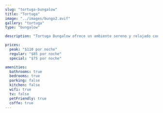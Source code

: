 ```yaml
---
slug: "tortuga-bungalow"
title: "Tortuga"
image: "../images/bungo2.avif"
gallery: "tortuga"
type: "bungalow"

description: "Tortuga Bungalow ofrece un ambiente sereno y relajado con acceso directo a la playa. Con un diseño rústico, una acogedora habitación y un espacioso baño privado, es la opción ideal para parejas o viajeros solos que buscan relajarse y disfrutar de la tranquilidad de Playa Blanca."

prices:
  peak: "$110 por noche"
  regular: "$85 por noche"
  special: "$75 por noche"

amenities:
  bathrooms: true
  bedrooms: true
  parking: false
  kitchen: false
  wifi: true
  tv: false
  petFriendly: true
  coffe: true
---
```

